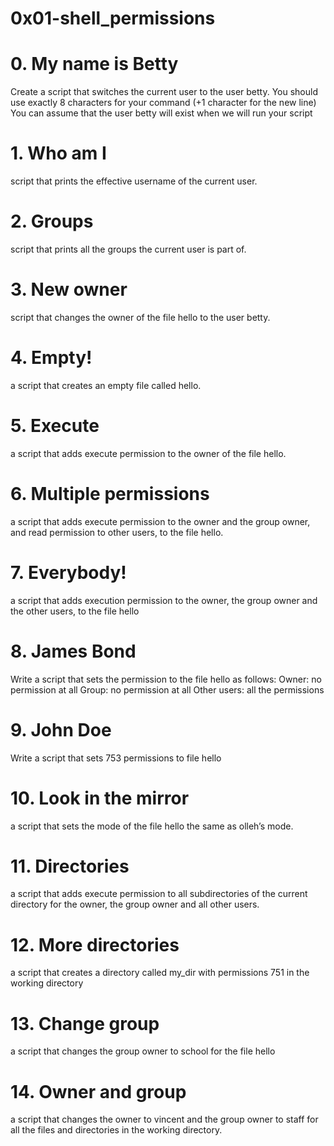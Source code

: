 # 0x01-shell_permissions

# 0. My name is Betty
Create a script that switches the current user to the user betty.  You should use exactly 8 characters for your command (+1 character for the new line) You can assume that the user betty will exist when we will run your script 
# 1. Who am I
script that prints the effective username of the current user.

# 2. Groups
script that prints all the groups the current user is part of.

# 3. New owner
script that changes the owner of the file hello to the user betty.

# 4. Empty!
a script that creates an empty file called hello.

# 5. Execute
a script that adds execute permission to the owner of the file hello.

# 6. Multiple permissions
a script that adds execute permission to the owner and the group owner, and read permission to other users, to the file hello.

# 7. Everybody!
a script that adds execution permission to the owner, the group owner and the other users, to the file hello

# 8. James Bond
Write a script that sets the permission to the file hello as follows:
	Owner: no permission at all
	Group: no permission at all
	Other users: all the permissions

# 9. John Doe
Write a script that sets 753 permissions to file hello

# 10. Look in the mirror
a script that sets the mode of the file hello the same as olleh’s mode.

# 11. Directories
a script that adds execute permission to all subdirectories of the current directory for the owner, the group owner and all other users.

# 12. More directories
a script that creates a directory called my_dir with permissions 751 in the working directory

# 13. Change group
a script that changes the group owner to school for the file hello

# 14. Owner and group
a script that changes the owner to vincent and the group owner to staff for all the files and directories in the working directory.


